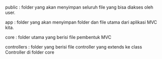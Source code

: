 public : folder yang akan menyimpan seluruh file yang bisa diakses oleh user.

app : folder yang akan menyimpan folder dan file utama dari aplikasi MVC kita.

core : folder utama yang berisi file pembentuk MVC

controllers : folder yang berisi file controller yang extends ke class Controller di folder core
